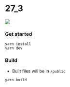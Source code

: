 # 27_3
![](art/art.png)

### Get started
```
yarn install
yarn dev
```

### Build
- Built files will be in `/public`
```
yarn build
```